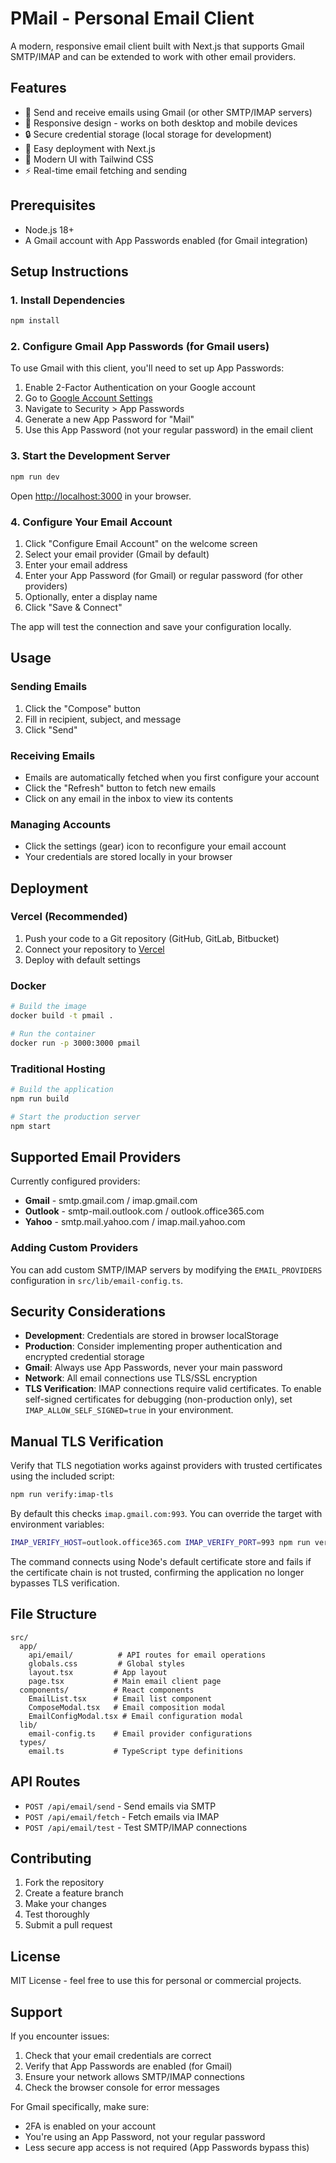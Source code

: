 # PMail - Personal Email Client

A modern, responsive email client built with Next.js that supports Gmail SMTP/IMAP and can be extended to work with other email providers.

## Features

- 📧 Send and receive emails using Gmail (or other SMTP/IMAP servers)
- 📱 Responsive design - works on both desktop and mobile devices
- 🔒 Secure credential storage (local storage for development)
- 🚀 Easy deployment with Next.js
- 🎨 Modern UI with Tailwind CSS
- ⚡ Real-time email fetching and sending

## Prerequisites

- Node.js 18+ 
- A Gmail account with App Passwords enabled (for Gmail integration)

## Setup Instructions

### 1. Install Dependencies

```bash
npm install
```

### 2. Configure Gmail App Passwords (for Gmail users)

To use Gmail with this client, you'll need to set up App Passwords:

1. Enable 2-Factor Authentication on your Google account
2. Go to [Google Account Settings](https://myaccount.google.com/)
3. Navigate to Security > App Passwords
4. Generate a new App Password for "Mail"
5. Use this App Password (not your regular password) in the email client

### 3. Start the Development Server

```bash
npm run dev
```

Open [http://localhost:3000](http://localhost:3000) in your browser.

### 4. Configure Your Email Account

1. Click "Configure Email Account" on the welcome screen
2. Select your email provider (Gmail by default)
3. Enter your email address
4. Enter your App Password (for Gmail) or regular password (for other providers)
5. Optionally, enter a display name
6. Click "Save & Connect"

The app will test the connection and save your configuration locally.

## Usage

### Sending Emails

1. Click the "Compose" button
2. Fill in recipient, subject, and message
3. Click "Send"

### Receiving Emails

- Emails are automatically fetched when you first configure your account
- Click the "Refresh" button to fetch new emails
- Click on any email in the inbox to view its contents

### Managing Accounts

- Click the settings (gear) icon to reconfigure your email account
- Your credentials are stored locally in your browser

## Deployment

### Vercel (Recommended)

1. Push your code to a Git repository (GitHub, GitLab, Bitbucket)
2. Connect your repository to [Vercel](https://vercel.com)
3. Deploy with default settings

### Docker

```bash
# Build the image
docker build -t pmail .

# Run the container
docker run -p 3000:3000 pmail
```

### Traditional Hosting

```bash
# Build the application
npm run build

# Start the production server
npm start
```

## Supported Email Providers

Currently configured providers:

- **Gmail** - smtp.gmail.com / imap.gmail.com
- **Outlook** - smtp-mail.outlook.com / outlook.office365.com  
- **Yahoo** - smtp.mail.yahoo.com / imap.mail.yahoo.com

### Adding Custom Providers

You can add custom SMTP/IMAP servers by modifying the `EMAIL_PROVIDERS` configuration in `src/lib/email-config.ts`.

## Security Considerations

- **Development**: Credentials are stored in browser localStorage
- **Production**: Consider implementing proper authentication and encrypted credential storage
- **Gmail**: Always use App Passwords, never your main password
- **Network**: All email connections use TLS/SSL encryption
- **TLS Verification**: IMAP connections require valid certificates. To enable self-signed certificates for debugging (non-production only), set `IMAP_ALLOW_SELF_SIGNED=true` in your environment.

## Manual TLS Verification

Verify that TLS negotiation works against providers with trusted certificates using the included script:

```bash
npm run verify:imap-tls
```

By default this checks `imap.gmail.com:993`. You can override the target with environment variables:

```bash
IMAP_VERIFY_HOST=outlook.office365.com IMAP_VERIFY_PORT=993 npm run verify:imap-tls
```

The command connects using Node's default certificate store and fails if the certificate chain is not trusted, confirming the application no longer bypasses TLS verification.

## File Structure

```
src/
  app/
    api/email/          # API routes for email operations
    globals.css         # Global styles
    layout.tsx         # App layout
    page.tsx           # Main email client page
  components/          # React components
    EmailList.tsx      # Email list component
    ComposeModal.tsx   # Email composition modal
    EmailConfigModal.tsx # Email configuration modal
  lib/
    email-config.ts    # Email provider configurations
  types/
    email.ts           # TypeScript type definitions
```

## API Routes

- `POST /api/email/send` - Send emails via SMTP
- `POST /api/email/fetch` - Fetch emails via IMAP
- `POST /api/email/test` - Test SMTP/IMAP connections

## Contributing

1. Fork the repository
2. Create a feature branch
3. Make your changes
4. Test thoroughly
5. Submit a pull request

## License

MIT License - feel free to use this for personal or commercial projects.

## Support

If you encounter issues:

1. Check that your email credentials are correct
2. Verify that App Passwords are enabled (for Gmail)
3. Ensure your network allows SMTP/IMAP connections
4. Check the browser console for error messages

For Gmail specifically, make sure:
- 2FA is enabled on your account
- You're using an App Password, not your regular password
- Less secure app access is not required (App Passwords bypass this)
